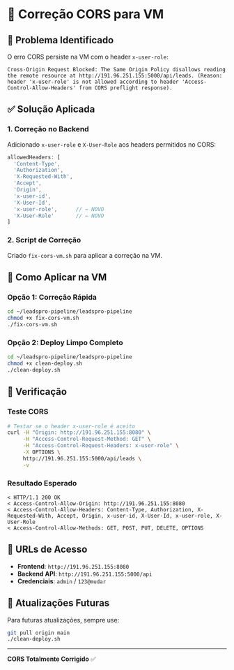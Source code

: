 # 🔧 Correção CORS para VM

## 🚨 **Problema Identificado**

O erro CORS persiste na VM com o header `x-user-role`:
```
Cross-Origin Request Blocked: The Same Origin Policy disallows reading the remote resource at http://191.96.251.155:5000/api/leads. (Reason: header 'x-user-role' is not allowed according to header 'Access-Control-Allow-Headers' from CORS preflight response).
```

## ✅ **Solução Aplicada**

### **1. Correção no Backend**
Adicionado `x-user-role` e `X-User-Role` aos headers permitidos no CORS:

```javascript
allowedHeaders: [
  'Content-Type', 
  'Authorization', 
  'X-Requested-With', 
  'Accept', 
  'Origin', 
  'x-user-id', 
  'X-User-Id', 
  'x-user-role',      // ← NOVO
  'X-User-Role'       // ← NOVO
]
```

### **2. Script de Correção**
Criado `fix-cors-vm.sh` para aplicar a correção na VM.

## 🚀 **Como Aplicar na VM**

### **Opção 1: Correção Rápida**
```bash
cd ~/leadspro-pipeline/leadspro-pipeline
chmod +x fix-cors-vm.sh
./fix-cors-vm.sh
```

### **Opção 2: Deploy Limpo Completo**
```bash
cd ~/leadspro-pipeline/leadspro-pipeline
chmod +x clean-deploy.sh
./clean-deploy.sh
```

## 🧪 **Verificação**

### **Teste CORS**
```bash
# Testar se o header x-user-role é aceito
curl -H "Origin: http://191.96.251.155:8080" \
     -H "Access-Control-Request-Method: GET" \
     -H "Access-Control-Request-Headers: x-user-role" \
     -X OPTIONS \
     http://191.96.251.155:5000/api/leads \
     -v
```

### **Resultado Esperado**
```
< HTTP/1.1 200 OK
< Access-Control-Allow-Origin: http://191.96.251.155:8080
< Access-Control-Allow-Headers: Content-Type, Authorization, X-Requested-With, Accept, Origin, x-user-id, X-User-Id, x-user-role, X-User-Role
< Access-Control-Allow-Methods: GET, POST, PUT, DELETE, OPTIONS
```

## 🎯 **URLs de Acesso**

- **Frontend**: `http://191.96.251.155:8080`
- **Backend API**: `http://191.96.251.155:5000/api`
- **Credenciais**: `admin` / `123@mudar`

## 🔄 **Atualizações Futuras**

Para futuras atualizações, sempre use:
```bash
git pull origin main
./clean-deploy.sh
```

---

**CORS Totalmente Corrigido** ✅
